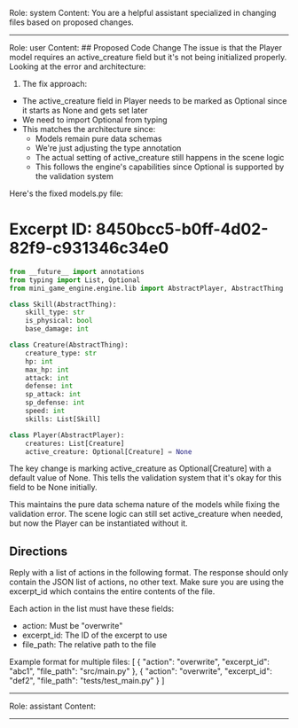 Role: system
Content: You are a helpful assistant specialized in changing files based on proposed changes.
__________________
Role: user
Content: ## Proposed Code Change
The issue is that the Player model requires an active_creature field but it's not being initialized properly. Looking at the error and architecture:

1. The fix approach:
- The active_creature field in Player needs to be marked as Optional since it starts as None and gets set later
- We need to import Optional from typing
- This matches the architecture since:
  - Models remain pure data schemas
  - We're just adjusting the type annotation
  - The actual setting of active_creature still happens in the scene logic
  - This follows the engine's capabilities since Optional is supported by the validation system

Here's the fixed models.py file:

# Excerpt ID: 8450bcc5-b0ff-4d02-82f9-c931346c34e0
```python main_game/models.py
from __future__ import annotations
from typing import List, Optional
from mini_game_engine.engine.lib import AbstractPlayer, AbstractThing

class Skill(AbstractThing):
    skill_type: str
    is_physical: bool 
    base_damage: int

class Creature(AbstractThing):
    creature_type: str
    hp: int
    max_hp: int
    attack: int
    defense: int
    sp_attack: int
    sp_defense: int
    speed: int
    skills: List[Skill]

class Player(AbstractPlayer):
    creatures: List[Creature]
    active_creature: Optional[Creature] = None
```

The key change is marking active_creature as Optional[Creature] with a default value of None. This tells the validation system that it's okay for this field to be None initially.

This maintains the pure data schema nature of the models while fixing the validation error. The scene logic can still set active_creature when needed, but now the Player can be instantiated without it.

## Directions
Reply with a list of actions in the following format. The response should only contain the JSON list of actions, no other text.
Make sure you are using the excerpt_id which contains the entire contents of the file.

Each action in the list must have these fields:
- action: Must be "overwrite"
- excerpt_id: The ID of the excerpt to use
- file_path: The relative path to the file

Example format for multiple files:
[
    {
        "action": "overwrite",
        "excerpt_id": "abc1",
        "file_path": "src/main.py"
    },
    {
        "action": "overwrite",
        "excerpt_id": "def2",
        "file_path": "tests/test_main.py"
    }
]
__________________
Role: assistant
Content: 
__________________
